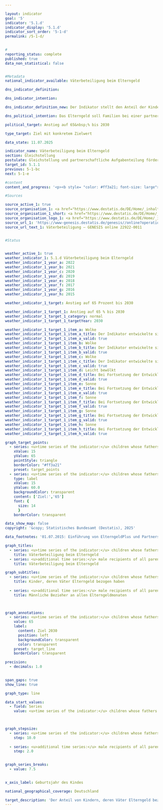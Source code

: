 ```yaml
---

layout: indicator        
goal: '5'        
indicator: '5.1.d'        
indicator_display: '5.1.d'        
indicator_sort_order: '5-1-d'        
permalink: /5-1-d/        
        

#
reporting_status: complete        
published: true        
data_non_statistical: false        


#Metadata        
national_indicator_available: Väterbeteiligung beim Elterngeld        

dns_indicator_definition:         

dns_indicator_intention:         

dns_indicator_definition_new: Der Indikator stellt den Anteil der Kinder (in %) dar, deren Väter Elterngeld bezogen haben.        

dns_political_intention: Das Elterngeld soll Familien bei einer partnerschaftlichen Aufgabenteilung unterstützen und eine gute Vereinbarkeit von Familie und Beruf für Mütter und Väter erreichen. Besonders mit der Einführung des ElterngeldPlus und des Partnerschaftsbonus soll der gesellschaftliche Wandel geschlechtsstereotyper Rollenbilder von Müttern und Vätern weiter vorangetrieben und letztendlich auch die Gleichstellung am Arbeitsmarkt befördert werden.        

political_target: Anstieg auf 65&nbsp;% bis 2030        

type_target: Ziel mit konkretem Zielwert        

data_state: 11.07.2025        

indicator_name: Väterbeteiligung beim Elterngeld        
section: Gleichstellung        
postulate: Gleichstellung und partnerschaftliche Aufgabenteilung fördern        
target_id: 5.1.1        
previous: 5-1-bc        
next: 5-1-e        

#content         
content_and_progress: '<p><b style= "color: #ff3a21; font-size: large">5.1.d Väterbeteiligung beim Elterngeld</b><br><br><b>Inhalt und Methodik</b><br><br>Das Elterngeld wurde mit Inkrafttreten des Bundeselterngeld- und Elternzeitgesetzes (BEEG) für Kinder eingeführt, die ab dem 1. Januar 2007&nbsp;geboren wurden. Anspruch auf Elterngeld haben Personen mit Wohnsitz oder gewöhnlichem Aufenthalt in Deutschland, die mit dem Kind im selben Haushalt leben, es eigenverantwortlich betreuen und erziehen sowie keiner oder nur einer eingeschränkten Erwerbstätigkeit nachgehen. Die Regelungen gelten gleichermaßen für Mütter und Väter. Auch Ehe- oder Lebenspartnerinnen und &#8209;partner der Eltern sind bei gemeinsamem Haushalt anspruchsberechtigt. In über 99&nbsp;% der Fälle handelt es sich bei den Leistungsbeziehenden um leibliche oder Adoptiveltern.<sup>1</sup><br><br>Der Indikator basiert auf der vierteljährlich erhobenen Elterngeldstatistik, in der alle bewilligten Elterngeldleistungen erfasst sind. Er stellt den Anteil der Kinder eines bestimmten Geburtsjahrgangs dar, deren Väter Elterngeld bezogen haben&nbsp;–&nbsp;im Verhältnis zu allen Kindern dieses Jahrgangs, für die Elterngeld bezogen wurde. Da ausschließlich Kinder mit Elterngeldanspruch berücksichtigt werden, bleiben beispielsweise Kinder ausländischer Schutzsuchender ohne Anspruch auf Elterngeld unberücksichtigt und haben somit keinen Einfluss auf den Indikator. Die Datengrundlage bilden die abgeschlossenen Elterngeldbezüge pro Geburtsjahrgang. Vollständige Daten liegen daher in der Regel erst etwa zwei Jahre nach Ende des jeweiligen Geburtsjahres vor.<br><br>Eine Differenzierung nach Art der Partnerschaft (gleich- oder verschiedengeschlechtlich) ist aufgrund der aktuellen Erhebungsmethodik nicht möglich. Es wird daher vereinfachend angenommen, dass jedem Kind genau ein leistungsberechtigter Vater zugeordnet ist. Bis zum 30. Juni 2015&nbsp;war die maximale Bezugsdauer auf 14&nbsp;Monate begrenzt. Für Kinder, die ab dem 1. Juli 2015&nbsp;geboren wurden, können Eltern zwischen verschiedenen Leistungsmodellen wählen oder diese miteinander kombinieren: Basiselterngeld, ElterngeldPlus und Partnerschaftsbonus. Je nach gewähltem Modell kann die Bezugsdauer deutlich variieren.<br><br>Der Indikator stellt ausschließlich den tatsächlichen Bezug von Elterngeld dar. Er erfasst weder die Bezugsdauer, noch einen möglichen Umfang von Teilzeitbeschäftigung während des Elterngeldbezugs. Seit dem 1. April 2025&nbsp;gelten neue Einkommensgrenzen für den Bezug von Elterngeld. Diese Neuregelung könnte künftig die Entwicklung des Indikators beeinflussen, da voraussichtlich weniger Paare anspruchsberechtigt sein werden.<br><br><b>Entwicklung</b><br><br>Zwischen 2008&nbsp;und 2022&nbsp;ist die Väterbeteiligung beim Elterngeld deutlich gestiegen. Der Anteil der Kinder, deren Väter Elterngeld bezogen, erhöhte sich von 21,2&nbsp;% im Jahr 2008&nbsp;auf 46,3&nbsp;% im Jahr 2021. Die Mütterbeteiligung blieb im selben Zeitraum mit rund 98&nbsp;% konstant auf einem hohen Niveau. Trotz dieses Trends wird das politisch festgelegte Ziel, den Anteil der Kinder mit elterngeldbeziehenden Vätern bis zum Jahr 2030&nbsp;auf mindestens 65&nbsp;% zu erhöhen, bei gleichbleibender Entwicklung voraussichtlich nicht erreicht.<br><br>Mit dem Anstieg der Väterbeteiligung ging ein leichter Rückgang der durchschnittlichen Bezugsdauer pro Vater einher. Während Väter für Kinder des Geburtsjahrgangs 2008&nbsp;durchschnittlich 3,7&nbsp;Monate Elterngeld bezogen, waren es beim Jahrgang 2022&nbsp;nur noch 3,3&nbsp;Monate. Da sich jedoch insgesamt mehr Väter beteiligten, stieg die Gesamtzahl der von Vätern in Anspruch genommenen Elterngeldmonate an. Bezogen auf alle bezugsberechtigten Väter&nbsp;–&nbsp;also auch auf jene, die keinen Antrag gestellt haben&nbsp;–&nbsp;ergibt sich ein Anstieg der durchschnittlich in Anspruch genommenen Monate von 0,8&nbsp;(2008) auf 1,5&nbsp;Monate (2022).<br><br>Die durchschnittliche Bezugsdauer bei Müttern (bezogen auf alle bezugsberechtigten Mütter) war im Vergleich deutlich höher: Sie lag für den Geburtsjahrgang 2008&nbsp;bei 11,5&nbsp;Monaten und stieg für den Geburtsjahrgang 2022&nbsp;auf 13,8&nbsp;Monate an.<br><br>Ein regionaler Vergleich für das Jahr 2022&nbsp;zeigt deutliche Unterschiede in der Väterbeteiligung: Die höchsten Anteile wurden in Sachsen (55,4&nbsp;%) und Bayern (53,8&nbsp;%) verzeichnet, während Bremen (35,0&nbsp;%) und das Saarland (34,8&nbsp;%) die niedrigsten Werte aufwiesen.<br><br><small><sup>1</sup> Zur besseren Lesbarkeit wird im Folgenden vereinfacht von <i>Müttern</i> und <i>Vätern</i> gesprochen.</small></p>'                

#Sources        

source_active_1: true
source_organisation_1: <a href="https://www.destatis.de/DE/Home/_inhalt.html" target="_blank">Statistisches Bundesamt</a>
source_organisation_1_short: <a href="https://www.destatis.de/DE/Home/_inhalt.html" target="_blank">Statistisches Bundesamt</a>
source_organisation_logo_1: <a href="https://www.destatis.de/DE/Home/_inhalt.html" target="_blank"><img src="https://dns-indikatoren.de/public/OrgImgDe/destatis.png" alt="Statistisches Bundesamt" title=" Klicken Sie hier um zur Homepage der Organisation Statistisches Bundesamt zu gelangen." style="height:60px; width:148px; border:transparent"/></a>
source_url_1: 'https://www-genesis.destatis.de/genesis//online?operation=table&code=22922-0011&bypass=true&levelindex=0&levelid=1660642440197#abreadcrumb&language=de'
source_url_text_1: Väterbeteiligung – GENESIS online 22922-0011
        

#Status        


weather_active_1: true
weather_indicator_1: 5.1.d Väterbeteiligung beim Elterngeld
weather_indicator_1_year_a: 2022
weather_indicator_1_year_b: 2021
weather_indicator_1_year_c: 2020
weather_indicator_1_year_d: 2019
weather_indicator_1_year_e: 2018
weather_indicator_1_year_f: 2017
weather_indicator_1_year_g: 2016
weather_indicator_1_year_h: 2015

weather_indicator_1_target: Anstieg auf 65 Prozent bis 2030

weather_indicator_1_target_1: Anstieg auf 65 % bis 2030
weather_indicator_1_target_1_category: normal
weather_indicator_1_target_1_targetYear: 2030

weather_indicator_1_target_1_item_a: Wolke
weather_indicator_1_target_1_item_a_title: Der Indikator entwickelte sich in 2022 zwar in die gewünschte Richtung auf das Ziel zu, bei Fortsetzung der Entwicklung wäre das Ziel im Zieljahr aber um mehr als 20 % der Differenz zwischen Zielwert und dem Wert aus 2022 verfehlt worden.
weather_indicator_1_target_1_item_a_valid: true
weather_indicator_1_target_1_item_b: Wolke
weather_indicator_1_target_1_item_b_title: Der Indikator entwickelte sich in 2021 zwar in die gewünschte Richtung auf das Ziel zu, bei Fortsetzung der Entwicklung wäre das Ziel im Zieljahr aber um mehr als 20 % der Differenz zwischen Zielwert und dem Wert aus 2021 verfehlt worden.
weather_indicator_1_target_1_item_b_valid: true
weather_indicator_1_target_1_item_c: Wolke
weather_indicator_1_target_1_item_c_title: Der Indikator entwickelte sich in 2020 zwar in die gewünschte Richtung auf das Ziel zu, bei Fortsetzung der Entwicklung wäre das Ziel im Zieljahr aber um mehr als 20 % der Differenz zwischen Zielwert und dem Wert aus 2020 verfehlt worden.
weather_indicator_1_target_1_item_c_valid: true
weather_indicator_1_target_1_item_d: Leicht bewölkt
weather_indicator_1_target_1_item_d_title: Bei Fortsetzung der Entwicklung von 2019 wäre das Ziel um mindestens 5&nbsp;%, aber maximal um 20&nbsp;% der Differenz zwischen Zielwert und dem Wert aus 2019 verfehlt worden.
weather_indicator_1_target_1_item_d_valid: true
weather_indicator_1_target_1_item_e: Sonne
weather_indicator_1_target_1_item_e_title: Bei Fortsetzung der Entwicklung aus 2018 wäre der Zielwert erreicht oder um weniger als 5&nbsp;% der Differenz zwischen Zielwert und dem Wert aus 2018 verfehlt worden.
weather_indicator_1_target_1_item_e_valid: true
weather_indicator_1_target_1_item_f: Sonne
weather_indicator_1_target_1_item_f_title: Bei Fortsetzung der Entwicklung aus 2017 wäre der Zielwert erreicht oder um weniger als 5&nbsp;% der Differenz zwischen Zielwert und dem Wert aus 2017 verfehlt worden.
weather_indicator_1_target_1_item_f_valid: true
weather_indicator_1_target_1_item_g: Sonne
weather_indicator_1_target_1_item_g_title: Bei Fortsetzung der Entwicklung aus 2016 wäre der Zielwert erreicht oder um weniger als 5&nbsp;% der Differenz zwischen Zielwert und dem Wert aus 2016 verfehlt worden.
weather_indicator_1_target_1_item_g_valid: true
weather_indicator_1_target_1_item_h: Sonne
weather_indicator_1_target_1_item_h_title: Bei Fortsetzung der Entwicklung aus 2015 wäre der Zielwert erreicht oder um weniger als 5&nbsp;% der Differenz zwischen Zielwert und dem Wert aus 2015 verfehlt worden.
weather_indicator_1_target_1_item_h_valid: true        

graph_target_points:
  - series: <u>time series of the indicator:</u> children whose fathers have received parental allowance
    xValue: 15
    yValue: 65
    pointStyle: triangle
    borderColor: "#ff3a21"
    preset: target_points
  - series: <u>time series of the indicator:</u> children whose fathers have received parental allowance
    type: label
    xValue: 15
    yValue: 60.0
    backgroundColor: transparent
    content: ['Ziel:','65']
    font: {
      size: 14
      }
    borderColor: transparent        

data_show_map: false        
copyright: '&copy; Statistisches Bundesamt (Destatis), 2025'        

data_footnotes: '01.07.2015: Einführung von ElterngeldPlus und Partnerschaftsbonus.<br>• Für die Auswertung aller abgeschlossenen Leistungsbezüge zu einem bestimmten Geburtszeitraum muss die maximal mögliche Bezugsdauer berücksichtigt werden, sodass Daten nur mit einem größeren zeitlichen Verzug dargestellt werden können.'        

graph_titles: 
  - series: <u>time series of the indicator:</u> children whose fathers have received parental allowance
    title: Väterbeteiligung beim Elterngeld
  - series: <u>additional time series:</u> male recipients of all parental allowance months taken
    title: Väterbeteiligung beim Elterngeld        

graph_subtitles: 
  - series: <u>time series of the indicator:</u> children whose fathers have received parental allowance
    title: Kinder, deren Väter Elterngeld bezogen haben
    
  - series: <u>additional time series:</u> male recipients of all parental allowance months taken
    title: Männliche Bezieher an allen Elterngeldmonaten
            


graph_annotations:
  - series: <u>time series of the indicator:</u> children whose fathers have received parental allowance
    value: 65
    label:
      content: Ziel 2030
      position: left
      backgroundColor: transparent
      color: transparent
    preset: target_line
    borderColor: transparent        

precision: 
  - decimals: 1.0
            

span_gaps: true        
show_line: true        

graph_type: line                

data_start_values: 
  - field: Series
    value: <u>time series of the indicator:</u> children whose fathers have received parental allowance        

        

graph_stepsize: 
  - series: <u>time series of the indicator:</u> children whose fathers have received parental allowance
    step: 10.0
    
  - series: <u>additional time series:</u> male recipients of all parental allowance months taken
    step: 2.0
            

graph_series_breaks: 
  - value: 7.5
                    

x_axis_label: Geburtsjahr des Kindes        

national_geographical_coverage: Deutschland                

target_description: 'Der Anteil von Kindern, deren Väter Elterngeld bezogen haben soll bis 2030&nbsp;auf mindestens 65&nbsp;% gesteigert werden.<br><br>• Ausgehend von der Zielformulierung würde der Wert des Indikators 5.1.d bei Fortsetzung der durchschnittlichen Entwicklung der Jahre 2017&nbsp;bis 2022&nbsp;bis 2030&nbsp;nur auf etwa 56&nbsp;% ansteigen. Die Differenz zum politisch festgelegten Zielwert wäre damit so groß (über 20&nbsp;% der Differenz zwischen dem Zielwert und dem Wert aus dem Jahr 2022), dass ein Erreichen des Ziels als unwahrscheinlich gilt. Der Indikator 5.1.d wird für das Jahr 2022&nbsp;mit <b>Wolke</b> bewertet.<br><br><a href="https://dns-indikatoren.de/status"><img src="https://sdg-indikatoren.de/public/Wettersymbole/Wolke.png" title="Der Indikator entwickelte sich in 2022&nbsp;zwar in die gewünschte Richtung auf das Ziel zu, bei Fortsetzung der Entwicklung wäre das Ziel im Zieljahr aber um mehr als 20&nbsp;% der Differenz zwischen Zielwert und dem Wert aus 2022&nbsp;verfehlt worden." alt="Wettersymbol Wolke"/></a> <br><small>Datenstand bei Bewertung: 11.07.2025</small>'        
---
```


